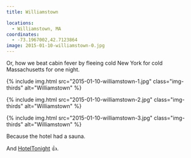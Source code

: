 ```yaml
---
title: Williamstown

locations:
  - Williamstown, MA
coordinates:
  - -73.1967002,42.7123864
image: 2015-01-10-williamstown-0.jpg
---
```


Or, how we beat cabin fever by fleeing cold New York for cold Massachusetts for one night.

<div class="photos">

{% include img.html src="2015-01-10-williamstown-1.jpg" class="img-thirds" alt="Williamstown" %}

{% include img.html src="2015-01-10-williamstown-2.jpg" class="img-thirds" alt="Williamstown" %}

{% include img.html src="2015-01-10-williamstown-3.jpg" class="img-thirds" alt="Williamstown" %}

</div>

Because the hotel had a sauna.

And [HotelTonight](https://www.hoteltonight.com/) :+1:.
